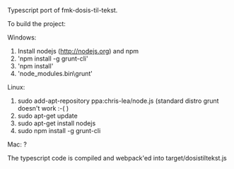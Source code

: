 Typescript port of fmk-dosis-til-tekst.

To build the project:

Windows:
1) Install nodejs (http://nodejs.org) and npm
2) 'npm install -g grunt-cli'
3) 'npm install'
4) 'node_modules\.bin\grunt'

Linux:
1) sudo add-apt-repository ppa:chris-lea/node.js  (standard distro grunt doesn't work :-( )
2) sudo apt-get update 
3) sudo apt-get install nodejs 
4) sudo npm install -g grunt-cli 

Mac:
?

The typescript code is compiled and webpack'ed into target/dosistiltekst.js
